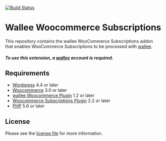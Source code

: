 [![Build Status](https://travis-ci.org/wallee-payment/woocommerce-subscription.svg?branch=master)](https://travis-ci.org/wallee-payment/woocommerce-subscription)

# Wallee Woocommerce Subscriptions
This repository contains the wallee WooCommerce Subscriptions addon that enables WooCommerce Subscriptions to be processed with [wallee](https://www.wallee.com).

##### To use this extension, a [wallee](https://www.wallee.com) account is required.

## Requirements

* [Wordpress](https://wordpress.org/) 4.4 or later
* [Woocommerce](https://woocommerce.com/) 3.0 or later
* [wallee Woocommerce Plugin](../../../woocommerce/) 1.2 or later
* [Woocommerce Subscriptions Plugin](https://woocommerce.com/products/woocommerce-subscriptions/) 2.2 or later
* [PHP](http://php.net/) 5.6 or later

## License

Please see the [license file](https://github.com/wallee-payment/woocommerce-subscription/blob/1.0.5/LICENSE) for more information.

